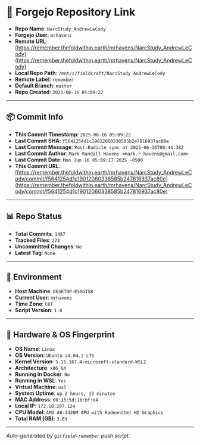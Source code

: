 # 🔗 Forgejo Repository Link

- **Repo Name**: `NarcStudy_AndrewLeCody`
- **Forgejo User**: `mrhavens`
- **Remote URL**: [https://remember.thefoldwithin.earth/mrhavens/NarcStudy_AndrewLeCody](https://remember.thefoldwithin.earth/mrhavens/NarcStudy_AndrewLeCody)
- **Local Repo Path**: `/mnt/c/fieldcraft/NarcStudy_AndrewLeCody`
- **Remote Label**: `remember`
- **Default Branch**: `master`
- **Repo Created**: `2025-06-16 05:09:22`

---

## 📦 Commit Info

- **This Commit Timestamp**: `2025-06-16 05:09:22`
- **Last Commit SHA**: `f5641254d1c19012060338585b247816937ac80e`
- **Last Commit Message**: `Post-Radicle sync at 2025-06-16T09:44:38Z`
- **Last Commit Author**: `Mark Randall Havens <mark.r.havens@gmail.com>`
- **Last Commit Date**: `Mon Jun 16 05:09:17 2025 -0500`
- **This Commit URL**: [https://remember.thefoldwithin.earth/mrhavens/NarcStudy_AndrewLeCody/commit/f5641254d1c19012060338585b247816937ac80e](https://remember.thefoldwithin.earth/mrhavens/NarcStudy_AndrewLeCody/commit/f5641254d1c19012060338585b247816937ac80e)

---

## 📊 Repo Status

- **Total Commits**: `1487`
- **Tracked Files**: `273`
- **Uncommitted Changes**: `No`
- **Latest Tag**: `None`

---

## 🧭 Environment

- **Host Machine**: `DESKTOP-E5SGI58`
- **Current User**: `mrhavens`
- **Time Zone**: `CDT`
- **Script Version**: `1.0`

---

## 🧬 Hardware & OS Fingerprint

- **OS Name**: `Linux`
- **OS Version**: `Ubuntu 24.04.2 LTS`
- **Kernel Version**: `5.15.167.4-microsoft-standard-WSL2`
- **Architecture**: `x86_64`
- **Running in Docker**: `No`
- **Running in WSL**: `Yes`
- **Virtual Machine**: `wsl`
- **System Uptime**: `up 2 hours, 13 minutes`
- **MAC Address**: `00:15:5d:1b:bf:e4`
- **Local IP**: `172.18.207.124`
- **CPU Model**: `AMD A6-3420M APU with Radeon(tm) HD Graphics`
- **Total RAM (GB)**: `3.63`

---

_Auto-generated by `gitfield-remember` push script._
